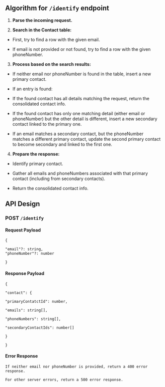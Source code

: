 
## Algorithm for `/identify` endpoint

1. **Parse the incoming request.**

2. **Search in the Contact table:**

- First, try to find a row with the given email.

- If email is not provided or not found, try to find a row with the given phoneNumber.

3. **Process based on the search results:**

- If neither email nor phoneNumber is found in the table, insert a new primary contact.

- If an entry is found:

- If the found contact has all details matching the request, return the consolidated contact info.

- If the found contact has only one matching detail (either email or phoneNumber) but the other detail is different, insert a new secondary contact linked to the primary one.

- If an email matches a secondary contact, but the phoneNumber matches a different primary contact, update the second primary contact to become secondary and linked to the first one.

4. **Prepare the response:**

- Identify primary contact.

- Gather all emails and phoneNumbers associated with that primary contact (including from secondary contacts).

- Return the consolidated contact info.

## API Design

### POST `/identify`

#### Request Payload

    {
    
    "email"?: string,
    "phoneNumber"?: number
    
    }

#### Response  Payload

    {
    
    "contact": {
    
    "primaryContatctId": number,
    
    "emails": string[],
    
    "phoneNumbers": string[],
    
    "secondaryContactIds": number[]
    
    }
    
    }

#### Error Response

    If neither email nor phoneNumber is provided, return a 400 error response.
    
    For other server errors, return a 500 error response.
